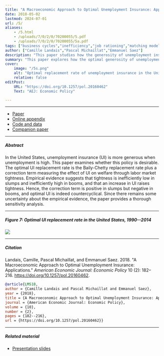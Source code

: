 ```yaml
---
title: "A Macroeconomic Approach to Optimal Unemployment Insurance: Applications" 
date: 2018-05-02
lastmod: 2024-07-01
url: /5/
aliases:
    - /5.html
    - /uploads/7/0/2/0/70200055/5.pdf
    - /uploads/7/0/2/0/70200055/5a.pdf  
tags: ["business cycles","inefficiency","job rationing","matching model","state dependence","stabilization policy","sufficient statistics","unemployment","unemployment insurance","wage rigidity","welfare analysis","labor-market tightness","recessions"]
author: ["Camille Landais","Pascal Michaillat","Emmanuel Saez"]
description: "This paper studies how the generosity of unemployment insurance should vary over the business cycle in the United States. Published in AEJ Policy, 2018." 
summary: "This paper explores how the optimal generosity of unemployment insurance varies over the business cycle in the United States. It finds that the optimal replacement rate is countercyclical, just like the actual replacement rate." 
cover:
    image: "/5s.png"
    alt: "Optimal replacement rate of unemployment insurance in the United States, 1990–2014"
    relative: false
editPost:
    URL: "https://doi.org/10.1257/pol.20160462"
    Text: "AEJ: Economic Policy"

---
```


---

+ [Paper](/5.pdf)
+ [Online appendix](/5a.pdf)
+ [Code and data](https://github.com/pmichaillat/unemployment-insurance)
+ [Companion paper](/4/)

---

##### Abstract

In the United States, unemployment insurance (UI) is more generous when unemployment is high. This paper examines whether this policy is desirable. The optimal UI replacement rate is the Baily-Chetty replacement rate plus a correction term measuring the effect of UI on welfare through labor market tightness. Empirical evidence suggests that tightness is inefficiently low in slumps and inefficiently high in booms, and that an increase in UI raises tightness. Hence, the correction term is positive in slumps but negative in booms, and optimal UI is indeed countercyclical. Since there remains some uncertainty about the empirical evidence, the paper provides a thorough sensitivity analysis.

---

##### Figure 7:  Optimal UI replacement rate in the United States, 1990--2014

![](/5.png)

---

##### Citation

Landais, Camille, Pascal Michaillat, and Emmanuel Saez. 2018. "A Macroeconomic Approach to Optimal Unemployment Insurance: Applications." *American Economic Journal: Economic Policy* 10 (2): 182–216. https://doi.org/10.1257/pol.20160462.

```BibTeX
@article{LMS18,
author = {Camille Landais and Pascal Michaillat and Emmanuel Saez},
year = {2018},
title = {A Macroeconomic Approach to Optimal Unemployment Insurance: Applications},
journal = {American Economic Journal: Economic Policy},
volume = {10},
number = {2},
pages = {182--216},
url = {https://doi.org/10.1257/pol.20160462}}
```    

---

##### Related material

+ [Presentation slides](/4p.pdf)